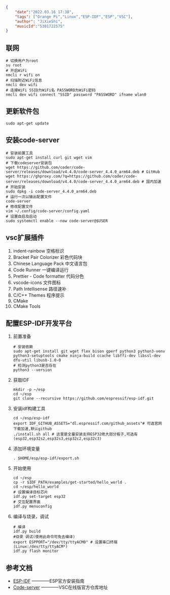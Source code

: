 ```json
{
    "date":"2022.03.16 17:38",
    "tags": ["Orange Pi","Linux","ESP-IDF","ESP","VSC"],
    "author": "JiXieShi", 
    "musicId":"5381722575"
}
```

## 联网

```shell
# 切换用户为root
su root
# 开启WiFi
nmcli r wifi on
# 扫描附近WiFi信息
nmcli dev wifi
# 连接WiFi SSID为WiFi名 PASSWORD为WiFi密码
nmcli dev wifi connect "SSID" password "PASSWORD" ifname wlan0
```

## 更新软件包

```shell
sudo apt-get update
```

## 安装code-server

```shell
# 安装前置工具
sudo apt-get install curl git wget vim
# 下载codeserver安装包
wget https://github.com/coder/code-server/releases/download/v4.4.0/code-server_4.4.0_arm64.deb # GitHub
wget https://ghproxy.com/?q=https://github.com/coder/code-server/releases/download/v4.4.0/code-server_4.4.0_arm64.deb # 国内加速
# 开始安装
sudo dpkg -i code-server_4.4.0_arm64.deb
# 运行一次以输出配置文件
code-server
# 修改配置文件
vim ~/.config/code-server/config.yaml
# 设置自启及启动
sudo systemctl enable --now code-server@$USER
```

## vsc扩展插件

1. indent-rainbow					空格标识
2. Bracket Pair Colorizer            彩色代码块 
3. Chinese Language Pack             中文语言包
4. Code Runner                       一键编译运行
5. Prettier - Code formatter         代码分色
6. vscode-icons                      文件图标
7. Path Intellisense                 路径速补
8. C/C++ Themes                      程序提示
9. CMake
10. CMake Tools

## 配置ESP-IDF开发平台

1. 前置准备

   ```shell
   # 安装依赖
   sudo apt-get install git wget flex bison gperf python3 python3-venv python3-setuptools cmake ninja-build ccache libffi-dev libssl-dev dfu-util libusb-1.0-0
   # 检测python3是否存在
   python3 --version
   ```

2. 获取IDF

   ```shell
   mkdir -p ~/esp
   cd ~/esp
   git clone --recursive https://github.com/espressif/esp-idf.git
   ```

3. 安装idf构建工具

   ```shell
   cd ~/esp/esp-idf
   export IDF_GITHUB_ASSETS="dl.espressif.com/github_assets"# 可选官网下载加速,默认github
   ./install.sh all # 这里是全量安装支持ESP32绝大部分板子,可选有(esp32,esp32s2,esp32s3,esp32c2,esp32c3)
   ```

4. 添加环境变量

   ```shell
   . $HOME/esp/esp-idf/export.sh
   ```

5. 开始使用

   ```shell
   cd ~/esp
   cp -r $IDF_PATH/examples/get-started/hello_world .
   cd ~/esp/hello_world
   # 设置编译目标芯片
   idf.py set-target esp32
   # 交互配置界面
   idf.py menuconfig
   ```

6. 编译与烧录，调试

   ```shell
   # 编译
   idf.py build
   #烧录 调试(使用此命令可免去编译)
   export ESPPORT="/dev/tty/ttyACM0" # 设置串口终端(Linux:/dev/tty/ttyACM*)
   idf.py flash monitor
   ```

## 参考文档

- [ESP-IDF](https://docs.espressif.com/projects/esp-idf/zh_CN/latest/esp32/get-started/linux-macos-setup.html) ————ESP官方安装指南
- [Code-server](https://github.com/coder/code-server) ————VSC在线版官方仓库地址